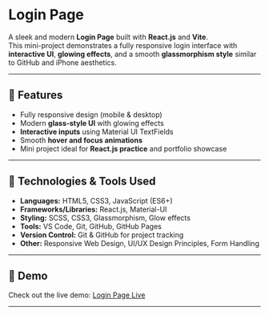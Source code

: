 # Login Page

A sleek and modern **Login Page** built with **React.js** and **Vite**.  
This mini-project demonstrates a fully responsive login interface with **interactive UI**, **glowing effects**, and a smooth **glassmorphism style** similar to GitHub and iPhone aesthetics.  

---

## 🔹 Features

- Fully responsive design (mobile & desktop)
- Modern **glass-style UI** with glowing effects
- **Interactive inputs** using Material UI TextFields
- Smooth **hover and focus animations**
- Mini project ideal for **React.js practice** and portfolio showcase

---

## 🔹 Technologies & Tools Used

- **Languages:** HTML5, CSS3, JavaScript (ES6+)
- **Frameworks/Libraries:** React.js, Material-UI
- **Styling:** SCSS, CSS3, Glassmorphism, Glow effects
- **Tools:** VS Code, Git, GitHub, GitHub Pages
- **Version Control:** Git & GitHub for project tracking
- **Other:** Responsive Web Design, UI/UX Design Principles, Form Handling

---

## 🔹 Demo

Check out the live demo: [Login Page Live](https://sadeghdev1.github.io/login-page)

---
